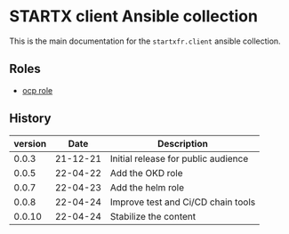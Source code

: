 # STARTX client Ansible collection

This is the main documentation for the `startxfr.client` ansible collection.

## Roles

- [ocp role](roles/ocp.md)

## History

| version | Date     | Description                         |
| ------- | -------- | ----------------------------------- |
| 0.0.3   | 21-12-21 | Initial release for public audience |
| 0.0.5   | 22-04-22 | Add the OKD role                    |
| 0.0.7   | 22-04-23 | Add the helm role                   |
| 0.0.8   | 22-04-24 | Improve test and Ci/CD chain tools  |
| 0.0.10  | 22-04-24 | Stabilize the content               |

